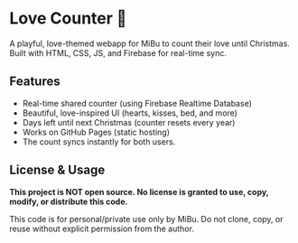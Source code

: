 # Love Counter 💖

A playful, love-themed webapp for MiBu to count their love until Christmas. Built with HTML, CSS, JS, and Firebase for real-time sync.

## Features
- Real-time shared counter (using Firebase Realtime Database)
- Beautiful, love-inspired UI (hearts, kisses, bed, and more)
- Days left until next Christmas (counter resets every year)
- Works on GitHub Pages (static hosting)
- The count syncs instantly for both users.

## License & Usage
**This project is NOT open source. No license is granted to use, copy, modify, or distribute this code.**

This code is for personal/private use only by MiBu. Do not clone, copy, or reuse without explicit permission from the author.
